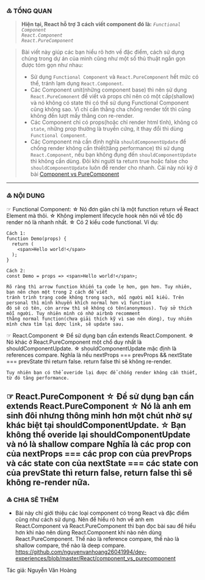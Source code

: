 ### ♳ TỔNG QUAN
> **Hiện tại, React hỗ trợ 3 cách viết component đó là:**
> *`Functional Component`*<br/>
> *`React.Component`*<br/>
> *`React.PureComponent`*<br/>
  
> Bài viết này giúp các bạn hiểu rõ hơn về đặc điểm, cách sử dụng chúng trong dự án của mình cũng như một số thủ thuật ngắn gọn được tóm gọn như nhau:
> - Sử dụng `Functional Component` và `React.PureComponent` hết mức có thể, tránh lạm dụng `React.Component`.<br/>
> - Các Component unit(những component base) thì nên sử dụng `React.PureComonent` để viết và props chỉ nên có một cấp(shallow) và nó không có state thì có thể sử dụng Functional Component cũng không sao. Vì chỉ cần thằng cha chống render tốt thì cũng không đến lượt mấy thằng con re-render.<br/>
> - Các Component chỉ có props(hoặc chỉ render html tĩnh), không có `state`, những prop thường là truyền cứng, ít thay đổi
    thì dùng `Functional Component`.<br/>
> - Các Component mà cần định nghĩa `shouldComponentUpdate` để chống render không cần thiết(tăng performance) thì sử dụng
    `React.Component`, nếu bạn không đụng đến `shouldComponentUpdate` thì không cần dùng. Đôi khi người ta return true hoặc
    false cho `shouldComponentUpdate` luôn để render cho nhanh. Cái này nói kỹ ở bài [Component vs PureComponent](https://github.com/nguyenvanhoang26041994/dev-experiences/blob/master/React/component_vs_purecomponent.md)
----
### ♴ NỘI DUNG
☞ Functional Component:
  ☆ Nó đơn giản chỉ là một function return về React Element mà thôi.
  ☆ Không implement lifecycle hook nên nói về tốc độ render nó là nhanh nhất.
  ☆ Có 2 kiểu code functional. Ví dụ:
    
    Cách 1:
    function Demo(props) {
      return (
        <span>Hello world!</span>
      );
    }
    
    Cách 2:
    const Demo = props => <span>Hello world!</span>;
    
    Rõ ràng thì arrow function khiến ta code lẹ hơn, gọn hơn. Tuy nhiên, bạn nên chọn một trong 2 cách để viết
    tránh trình trạng code không trong sạch, mỗi người mỗi kiểu. Trên personal thì mình khuyến khích normal hơn vì function
    đó sẽ có tên, còn arrow thì sẽ không có tên(anonymous). Tuỳ sở thích mỗi người. Tuy nhiên mình có nhớ airbnb recomment
    thằng normal function(chưa giải thích kỹ vì sao nên dùng), tuy nhiên mình chưa tìm lại được link, sẽ update sau.
    
☞ React.Component
  ☆ Để sử dụng bạn cần extends React.Component.
  ☆ Nó khác ở React.PureComponent một chổ duy nhất là shouldComponentUpdate.
  ☆ shouldComponentUpdate mặc định là references compare.
    Nghĩa là nếu nextProps === prevProps && nextState === prevState thì return false.
    return false thì sẽ không re-render.
    
    Tuy nhiên bạn có thể overide lại được để chống render không cần thiết, từ đó tăng performance.
☞ React.PureComponent
  ☆ Để sử dụng bạn cần extends React.PureComponent
  ☆ Nó là anh em sinh đôi nhưng thông minh hơn một chút nhờ sự khác biệt tại shouldComponentUpdate.
  ☆ Bạn không thể overide lại shouldComponentUpdate và nó là shallow compare
    Nghĩa là các prop con của nextProps === các prop con của prevProps
    và các state con của nextState === các state con của prevState
    thì return false, return false thì sẽ không re-render nữa.
---------------------------------------------------------------------------------------------------------------


### ♵ CHIA SẼ THÊM
  - Bài này chỉ giới thiệu các loại component có trong React và đặc điểm cũng như cách sử dụng. Nên để hiểu rõ hơn
    về anh em React.Component và React.PureComponent thì bạn đọc bài sau để hiểu hơn khi nào nên dùng React.Component
    khi nào nên dùng React.PureComponent. Thế nào là reference compare, thế nào là shallow compare, thế nào là deep compare.
      https://github.com/nguyenvanhoang26041994/dev-experiences/blob/master/React/component_vs_purecomponent
      
      
Tác giả: Nguyễn Văn Hoàng
